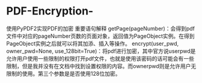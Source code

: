 # PDF-Encryption-
使用PyPDF2实现PDF的加密
重要语句解释
getPage(pageNumber)：会得到pdf文件中对应的pageNumber页数的页面对象，返回值为PageObject实例。在得到PageObject实例之后就可以将其加添、插入等操作。
encrypt(user_pwd, owner_pwd=None, use_128bit=True)：将pdf进行加密，其中官方说userpwd是允许用户使用一些限制的权限打开pdf文件，也就是使用该密码的话可能会有一些限制，但是我并没有在文档中找到设置权限的内容。而ownerpwd则是允许用户无限制的使用。第三个参数是是否使用128位加密。
